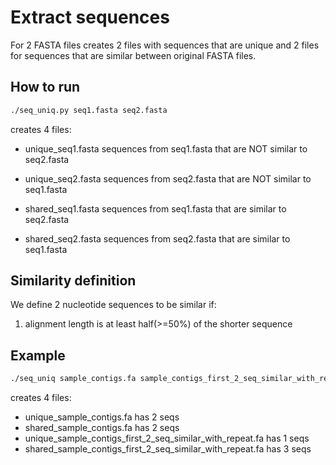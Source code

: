 # Extract sequences

For 2 FASTA files creates 2 files with sequences that are unique
and 2 files for sequences that are similar between original FASTA files.

## How to run

``` bash
./seq_uniq.py seq1.fasta seq2.fasta 
```

creates 4 files:
* unique_seq1.fasta sequences from seq1.fasta that are NOT similar to seq2.fasta
* unique_seq2.fasta sequences from seq2.fasta that are NOT similar to seq1.fasta

* shared_seq1.fasta sequences from seq1.fasta that are similar to seq2.fasta
* shared_seq2.fasta sequences from seq2.fasta that are similar to seq1.fasta

## Similarity definition

We define 2 nucleotide sequences to be similar if:

1. alignment length is at least half(>=50%) of the shorter sequence

## Example
``` bash
./seq_uniq sample_contigs.fa sample_contigs_first_2_seq_similar_with_repeat.fa
```
creates 4 files:
* unique_sample_contigs.fa has 2 seqs
* shared_sample_contigs.fa has 2 seqs
* unique_sample_contigs_first_2_seq_similar_with_repeat.fa has 1 seqs
* shared_sample_contigs_first_2_seq_similar_with_repeat.fa has 3 seqs
